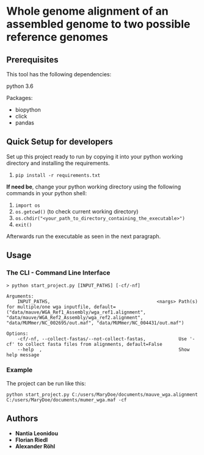 # Whole genome alignment of an assembled genome to two possible reference genomes

## Prerequisites

This tool has the following dependencies:

python 3.6

Packages:
* biopython
* click
* pandas

## Quick Setup for developers

Set up this project ready to run by copying it into your python working directory and installing the requirements.
1. <code>pip install -r requirements.txt</code>

**If need be**, change your python working directory using the following commands in your python shell:
1. <code>import os</code>
2. <code>os.getcwd()</code> (to check current working directory)
3. <code>os.chdir("<your_path_to_directory_containing_the_executable>")</code>
4. <code>exit()</code>

Afterwards run the executable as seen in the next paragraph.

## Usage

### The CLI - Command Line Interface
```
> python start_project.py [INPUT_PATHS] [-cf/-nf]

Arguments:
    INPUT_PATHS,                                       <nargs> Path(s) for multiple/one wga inputfile, default=("data/mauve/WGA_Ref1_Assembly/wga_ref1.alignment", "data/mauve/WGA_Ref2_Assembly/wga_ref2.alignment", "data/MUMmer/NC_002695/out.maf", "data/MUMmer/NC_004431/out.maf")

Options:
    -cf/-nf, --collect-fastas/--not-collect-fastas,            Use '-cf' to collect fasta files from alignments, default=False
    --help  ,                                                  Show help message
```

### Example
The project can be run like this:
```
python start_project.py C:/users/MaryDoe/documents/mauve_wga.alignment C:/users/MaryDoe/documents/mumer_wga.maf -cf
```

## Authors

* **Nantia Leonidou**
* **Florian Riedl**
* **Alexander Röhl**